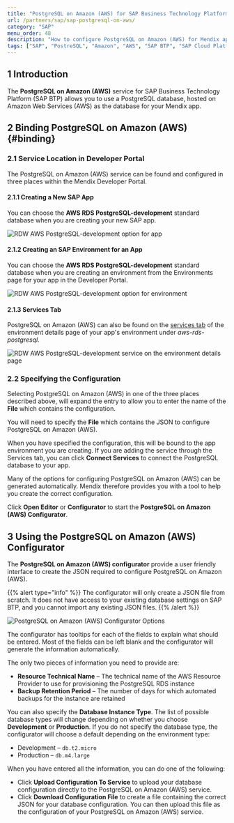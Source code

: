 ```yaml
---
title: "PostgreSQL on Amazon (AWS) for SAP Business Technology Platform"
url: /partners/sap/sap-postgresql-on-aws/
category: "SAP"
menu_order: 48
description: "How to configure PostgreSQL on Amazon (AWS) for Mendix apps running on SAP Business Technology Platform"
tags: ["SAP", "PostreSQL", "Amazon", "AWS", "SAP BTP", "SAP Cloud Platform", "SAP Business Technology Platform"]
---
```


## 1 Introduction

The **PostgreSQL on Amazon (AWS)** service for SAP Business Technology Platform (SAP BTP) allows you to use a PostgreSQL database, hosted on Amazon Web Services (AWS) as the database for your Mendix app.

## 2 Binding PostgreSQL on Amazon (AWS){#binding}

### 2.1 Service Location in Developer Portal

The PostgreSQL on Amazon (AWS) service can be found and configured in three places within the Mendix Developer Portal.

#### 2.1.1 Creating a New SAP App

You can choose the **AWS RDS PostgreSQL-development** standard database when you are creating your new SAP app.

![RDW AWS PostgreSQL-development option for app](/attachments/partners/sap//sap-postgresql-on-aws/database-new-app.png)

#### 2.1.2 Creating an SAP Environment for an App

You can choose the **AWS RDS PostgreSQL-development** standard database when you are creating an environment from the Environments page for your app in the Developer Portal.

![RDW AWS PostgreSQL-development option for environment](/attachments/partners/sap//sap-postgresql-on-aws/database-new-environment.png)

#### 2.1.3 Services Tab

PostgreSQL on Amazon (AWS) can also be found on the [services tab](/developerportal/deploy/sap-cloud-platform/#binding-services) of the environment details page of your app's environment under *aws-rds-postgresql*.

![RDW AWS PostgreSQL-development service on the environment details page](/attachments/partners/sap//sap-postgresql-on-aws/database-service.png)

### 2.2 Specifying the Configuration

Selecting PostgreSQL on Amazon (AWS) in one of the three places described above, will expand the entry to allow you to enter the name of the **File** which contains the configuration.

You will need to specify the **File** which contains the JSON to configure PostgreSQL on Amazon (AWS).

When you have specified the configuration, this will be bound to the app environment you are creating. If you are adding the service through the Services tab, you can click **Connect Services** to connect the PostgreSQL database to your app.

Many of the options for configuring PostgreSQL on Amazon (AWS) can be generated automatically. Mendix therefore provides you with a tool to help you create the correct configuration.

Click **Open Editor** or **Configurator** to start the **PostgreSQL on Amazon (AWS) Configurator**.

## 3 Using the PostgreSQL on Amazon (AWS) Configurator

The **PostgreSQL on Amazon (AWS) configurator** provide a user friendly interface to create the JSON required to configure PostgreSQL on Amazon (AWS).

{{% alert type="info" %}}
The configurator will only create a JSON file from scratch. It does not have access to your existing database settings on SAP BTP, and you cannot import any existing JSON files.
{{% /alert %}}

![PostgreSQL on Amazon (AWS) Configurator Options](/attachments/partners/sap//sap-postgresql-on-aws/postgresql-for-aws.png)

The configurator has tooltips for each of the fields to explain what should be entered. Most of the fields can be left blank and the configurator will generate the information automatically.

The only two pieces of information you need to provide are:

* **Resource Technical Name** – The technical name of the AWS Resource Provider to use for provisioning the PostgreSQL RDS instance
* **Backup Retention Period** – The number of days for which automated  backups for the instance are retained

You can also specify the **Database Instance Type**. The list of possible database types will change depending on whether you choose **Development** or **Production**. If you do not specify the database type, the configurator will choose a default depending on the environment type:

* Development – `db.t2.micro`
* Production – `db.m4.large`

When you have entered all the information, you can do one of the following:

* Click **Upload Configuration To Service** to upload your database configuration directly to the PostgreSQL on Amazon (AWS) service.
* Click **Download Configuration File** to create a file containing the correct JSON for your database configuration. You can then upload this file as the configuration of your PostgreSQL on Amazon (AWS) service.
